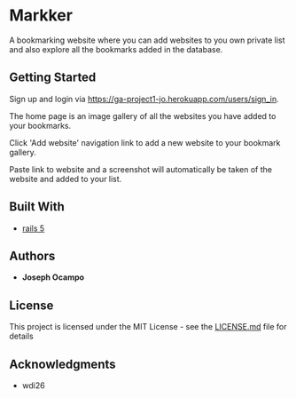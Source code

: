 
# Markker

A bookmarking website where you can add websites to you own private list and also explore all the bookmarks added in the database.

## Getting Started

Sign up and login via https://ga-project1-jo.herokuapp.com/users/sign_in.

The home page is an image gallery of all the websites you have added to your bookmarks.

Click 'Add website' navigation link to add a new website to your bookmark gallery.

Paste link to website and a screenshot will automatically be taken of the website and added to your list.


## Built With

* [rails 5](http://rubyonrails.org//)



## Authors

* **Joseph Ocampo**

## License

This project is licensed under the MIT License - see the [LICENSE.md](LICENSE.md) file for details

## Acknowledgments

* wdi26
